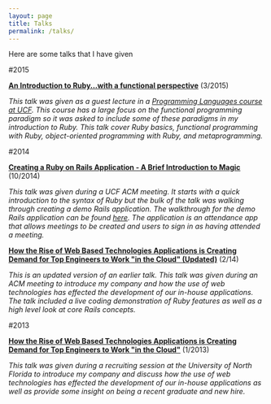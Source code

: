 ```yaml
---
layout: page
title: Talks
permalink: /talks/
---
```


Here are some talks that I have given

#2015

**<a href="https://docs.google.com/presentation/d/1_RjmWwWcQIodywIDzq92JhejtG7GGSyWCAfd1b-0rGw/edit?usp=sharing" onclick="trackOutboundlink('https://docs.google.com/presentation/d/1_RjmWwWcQIodywIDzq92JhejtG7GGSyWCAfd1b-0rGw/edit?usp=sharing'); return false" target='_blank'>An Introduction to Ruby...with a functional perspective</a>** (3/2015)

*This talk was given as a guest lecture in a <a href="http://www.eecs.ucf.edu/~leavens/COP4020/" onclick="trackOutboundlink('http://www.eecs.ucf.edu/~leavens/COP4020/'); return false" target='_blank'>Programming Languages course at UCF</a>. This course has a large focus on the functional programming paradigm so it was asked to include some of these paradigms in my introduction to Ruby. This talk cover Ruby basics, functional programming with Ruby, object-oriented programming with Ruby, and metaprogramming.*

#2014

**<a href="https://drive.google.com/file/d/0B3NCXf-saz3pcF9PcVJCRDh6aFE/view?usp=sharing" onclick="trackOutboundlink('https://drive.google.com/file/d/0B3NCXf-saz3pcF9PcVJCRDh6aFE/view?usp=sharing'); return false" target='_blank'>Creating a Ruby on Rails Application - A Brief Introduction to Magic</a>** (10/2014)

*This talk was given during a UCF ACM meeting. It starts with a quick introduction to the syntax of Ruby but the bulk of the talk was walking through creating a demo Rails application. The walkthrough for the demo Rails application can be found <a href="https://gist.github.com/tmr08c/102cacf255d09e2122ce" onclick="trackOutboundlink('https://gist.github.com/tmr08c/102cacf255d09e2122ce'); return false'); return false" target='_blank'>here</a>. The application is an attendance app that allows meetings to be created and users to sign in as having attended a meeting.*

**<a href="http://prezi.com/-tkwopbxt9rm/?utm_campaign=share&utm_medium=copy&rc=ex0share" onclick="trackOutboundlink('http://prezi.com/-tkwopbxt9rm/?utm_campaign=share&utm_medium=copy&rc=ex0share'); return false" target='_blank'>How the Rise of Web Based Technologies Applications is Creating Demand for Top Engineers to Work "in the Cloud" (Updated)</a>** (2/14)

*This is an updated version of an earlier talk. This talk was given during an ACM meeting to introduce my company and how the use of web technologies has effected the development of our in-house applications. The talk included a live coding demonstration of Ruby features as well as a high level look at core Rails concepts.*

#2013

**<a href="http://prezi.com/-tkwopbxt9rm/?utm_campaign=share&utm_medium=copy&rc=ex0share" onclick="trackOutboundlink('http://prezi.com/-tkwopbxt9rm/?utm_campaign=share&utm_medium=copy&rc=ex0share'); return false" target='_blank'>How the Rise of Web Based Technologies Applications is Creating Demand for Top Engineers to Work "in the Cloud"</a>** (1/2013)

*This talk was given during a recruiting session at the University of North Florida to introduce my company and discuss how the use of web technologies has effected the development of our in-house applications as well as provide some insight on being a recent graduate and new hire.*
